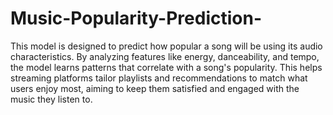 # Music-Popularity-Prediction-

This model is designed to predict how popular a song will be using its audio characteristics. By analyzing features like energy, danceability, and tempo, the model learns patterns that correlate with a song's popularity. This helps streaming platforms tailor playlists and recommendations to match what users enjoy most, aiming to keep them satisfied and engaged with the music they listen to.
